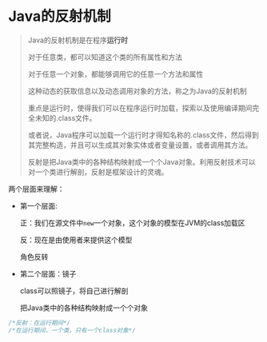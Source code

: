 # Java的反射机制

>Java的反射机制是在程序**运行时**
>
>对于任意类，都可以知道这个类的所有属性和方法
>
>对于任意一个对象，都能够调用它的任意一个方法和属性
>
>这种动态的获取信息以及动态调用对象的方法，称之为Java的反射机制
>
>
>
>重点是运行时，使得我们可以在程序运行时加载，探索以及使用编译期间完全未知的.class文件。
>
>或者说，Java程序可以加载一个运行时才得知名称的.class文件，然后得到其完整构造，并且可以生成其对象实体或者变量设置，或者调用其方法。
>
>
>
>反射是把Java类中的各种结构映射成一个个Java对象。利用反射技术可以对一个类进行解剖，反射是框架设计的灵魂。

两个层面来理解：

- 第一个层面:

  正：我们在源文件中`new`一个对象，这个对象的模型在JVM的class加载区

  反：现在是由使用者来提供这个模型

  角色反转

- 第二个层面：镜子

  class可以照镜子，将自己进行解剖

  把Java类中的各种结构映射成一个个对象

```java
/*反射：在运行期间*/
/*在运行期间，一个类，只有一个class对象*/
```



